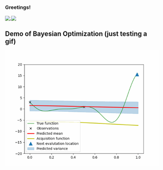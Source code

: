 ### Greetings! 

<a href="https://github.com/dashdeckers/">
  <img align="center" src="https://my-readme-stats.vercel.app/api/?username=dashdeckers&hide_rank=true&count_private=true&show_icons=true" />
</a>
<a href="https://github.com/dashdeckers/">
  <img align="center" src="https://my-readme-stats.vercel.app/api/top-langs/?username=dashdeckers&layout=compact&exclude_repo=AS_Labs&langs_count=7" />
</a>

## Demo of Bayesian Optimization (just testing a gif)
![](baysian_optimization_k6m32.gif)
